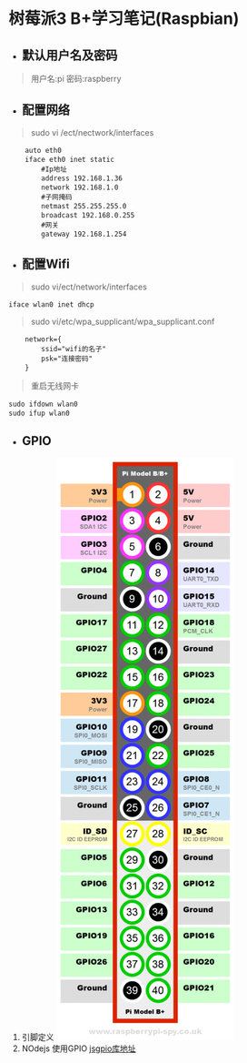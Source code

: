 # 树莓派3 B+学习笔记(Raspbian)
- ##  默认用户名及密码 
>用户名:pi 密码:raspberry
- ## 配置网络
>sudo vi /ect/nectwork/interfaces 
```
    auto eth0
    iface eth0 inet static
        #Ip地址
        address 192.168.1.36          
        network 192.168.1.0    
        #子网掩码
        netmast 255.255.255.0
        broadcast 192.168.0.255
        #网关
        gateway 192.168.1.254
```
- ## 配置Wifi
>sudo vi/ect/network/interfaces

    iface wlan0 inet dhcp
>sudo vi/etc/wpa_supplicant/wpa_supplicant.conf
```     
    network={
        ssid="wifi的名子"
        psk="连接密码"
    }
```    
>重启无线网卡 
```
sudo ifdown wlan0  
sudo ifup wlan0
```
* ## GPIO
 1. 引脚定义
![引脚](./img/Raspberry-Pi-GPIO-Layout-Model-B-Plus-313x1024.png)
 2. NOdejs 使用GPIO
 [jsgpio库地址](https://www.npmjs.com/package/pi-gpio)

